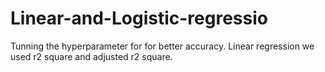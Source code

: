 # Linear-and-Logistic-regressio
Tunning the hyperparameter for for better accuracy. Linear regression we used r2 square and adjusted r2 square.

